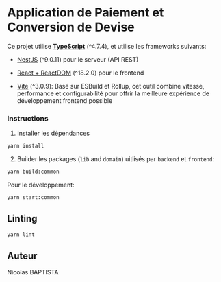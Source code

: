 # Application de Paiement et Conversion de Devise

Ce projet utilise **[TypeScript](https://www.typescriptlang.org/)** (^4.7.4), et utilise les frameworks suivants:

- [NestJS](https://nestjs.com/) (^9.0.11) pour le serveur (API REST)

- [React + ReactDOM](https://reactjs.org/) (^18.2.0) pour le frontend

- [Vite](https://vitejs.dev/) (^3.0.9): Basé sur ESBuild et Rollup, cet outil combine vitesse, performance et configurabilité pour offrir la meilleure expérience de développement frontend possible

### Instructions

1. Installer les dépendances

```sh
yarn install
```

2. Builder les packages (`lib` and `domain`) uitlisés par `backend` et `frontend`:

```sh
yarn build:common
```

Pour le développement:

```sh
yarn start:common
```

## Linting

```sh
yarn lint
```

## Auteur

Nicolas BAPTISTA
